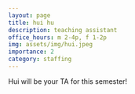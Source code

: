 ```yaml
---
layout: page
title: hui hu 
description: teaching assistant
office_hours: m 2-4p, f 1-2p
img: assets/img/hui.jpeg
importance: 2
category: staffing
---
```


Hui will be your TA for this semester!
